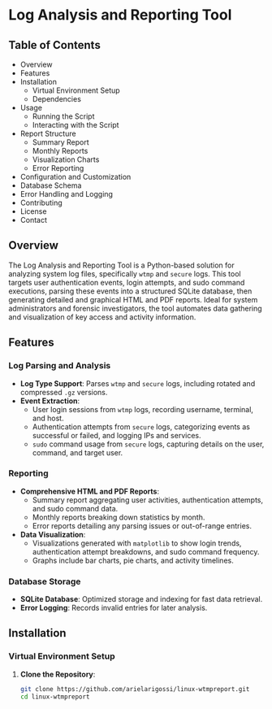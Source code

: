 # Log Analysis and Reporting Tool

## Table of Contents
- Overview
- Features
- Installation
  - Virtual Environment Setup
  - Dependencies
- Usage
  - Running the Script
  - Interacting with the Script
- Report Structure
  - Summary Report
  - Monthly Reports
  - Visualization Charts
  - Error Reporting
- Configuration and Customization
- Database Schema
- Error Handling and Logging
- Contributing
- License
- Contact

## Overview
The Log Analysis and Reporting Tool is a Python-based solution for analyzing system log files, specifically `wtmp` and `secure` logs. This tool targets user authentication events, login attempts, and sudo command executions, parsing these events into a structured SQLite database, then generating detailed and graphical HTML and PDF reports. Ideal for system administrators and forensic investigators, the tool automates data gathering and visualization of key access and activity information.

## Features
### Log Parsing and Analysis
- **Log Type Support**: Parses `wtmp` and `secure` logs, including rotated and compressed `.gz` versions.
- **Event Extraction**:
  - User login sessions from `wtmp` logs, recording username, terminal, and host.
  - Authentication attempts from `secure` logs, categorizing events as successful or failed, and logging IPs and services.
  - `sudo` command usage from `secure` logs, capturing details on the user, command, and target user.

### Reporting
- **Comprehensive HTML and PDF Reports**:
  - Summary report aggregating user activities, authentication attempts, and sudo command data.
  - Monthly reports breaking down statistics by month.
  - Error reports detailing any parsing issues or out-of-range entries.
- **Data Visualization**:
  - Visualizations generated with `matplotlib` to show login trends, authentication attempt breakdowns, and sudo command frequency.
  - Graphs include bar charts, pie charts, and activity timelines.

### Database Storage
- **SQLite Database**: Optimized storage and indexing for fast data retrieval.
- **Error Logging**: Records invalid entries for later analysis.

## Installation

### Virtual Environment Setup
1. **Clone the Repository**:
   ```bash
   git clone https://github.com/arielarigossi/linux-wtmpreport.git
   cd linux-wtmpreport
